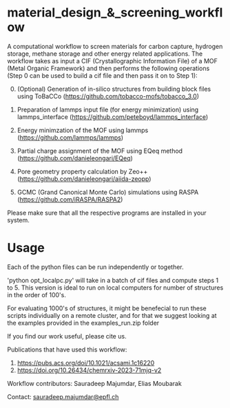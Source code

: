 # material_design_&_screening_workflow
A computational workflow to screen materials for carbon capture, hydrogen storage, methane storage and other energy related applications. The workflow takes as input a CIF (Crystallographic Information File) of a MOF (Metal Organic Framework) and then performs the following operations (Step 0 can be used to build a cif file and then pass it on to Step 1):

0. (Optional) Generation of in-silico structures from building block files using ToBaCCo (https://github.com/tobacco-mofs/tobacco_3.0)

1. Preparation of lammps input file (for energy minimization) using lammps_interface (https://github.com/peteboyd/lammps_interface)
2. Energy minimzation of the MOF using lammps (https://github.com/lammps/lammps)
3. Partial charge assignment of the MOF using EQeq method (https://github.com/danieleongari/EQeq)
4. Pore geometry property calculation by Zeo++ (https://github.com/danieleongari/aiida-zeopp)
5. GCMC (Grand Canonical Monte Carlo) simulations using RASPA (https://github.com/iRASPA/RASPA2)

Please make sure that all the respective programs are installed in your system. 


# Usage
Each of the python files can be run independently or together.

'python opt_localpc.py' will take in a batch of cif files and compute steps 1 to 5. This version is ideal to run on local computers for number of structures in the order of 100's.

For evaluating 1000's of structures, it might be benefecial to run these scripts individually on a remote cluster, and for that we suggest looking at the examples provided in the examples_run.zip folder





If you find our work useful, please cite us.

Publications that have used this workflow:
1. https://pubs.acs.org/doi/10.1021/acsami.1c16220
2. https://doi.org/10.26434/chemrxiv-2023-71mjq-v2

Workflow contributors: Sauradeep Majumdar, Elias Moubarak 

Contact: sauradeep.majumdar@epfl.ch
